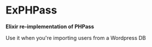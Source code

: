 # ExPHPass

**Elixir re-implementation of PHPass**

Use it when you're importing users from a Wordpress DB

